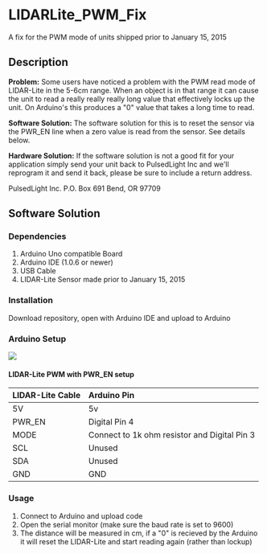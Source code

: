 # LIDARLite_PWM_Fix 
A fix for the PWM mode of units shipped prior to January 15, 2015

## Description

**Problem:** Some users have noticed a problem with the PWM read mode of LIDAR-Lite in the 5-6cm range. When an object is in that range it can cause the unit to read a really really really long value that effectively locks up the unit. On Arduino's this produces a "0" value that takes a long time to read. 

**Software Solution:** The software solution for this is to reset the sensor via the PWR_EN line when a zero value is read from the sensor. See details below. 

**Hardware Solution:** If the software solution is not a good fit for your application simply send your unit back to PulsedLight Inc and we'll reprogram it and send it back, please be sure to include a return address. 

PulsedLight Inc. 
P.O. Box 691
Bend, OR 97709

## Software Solution

### Dependencies
1. Arduino Uno compatible Board
2. Arduino IDE (1.0.6 or newer)
3. USB Cable
4. LIDAR-Lite Sensor made prior to January 15, 2015

### Installation
Download repository, open with Arduino IDE and upload to Arduino

### Arduino Setup

![](http://pulsedlight3d.net/assets.pl3d/llpwmfix.jpg)

#### LIDAR-Lite PWM with PWR_EN setup

LIDAR-Lite Cable|Arduino Pin
:---|:---
5V|5v
PWR_EN|Digital Pin 4
MODE|Connect to 1k ohm resistor and Digital Pin 3
SCL|Unused
SDA|Unused
GND|GND

### Usage
1. Connect to Arduino and upload code
2. Open the serial monitor (make sure the baud rate is set to 9600)
3. The distance will be measured in cm, if a "0" is recieved by the Arduino it will reset the LIDAR-Lite and start reading again (rather than lockup)

